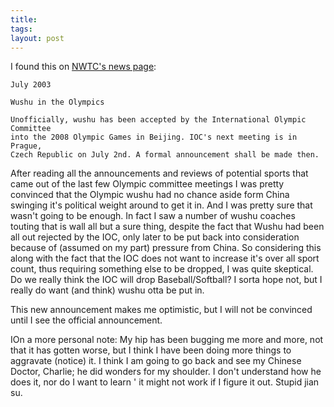 ```yaml
---
title:
tags:
layout: post
---
```

I found this on [NWTC's news page](http://www.usawushu.com/resources/index.html):

    July 2003

    Wushu in the Olympics

    Unofficially, wushu has been accepted by the International Olympic Committee
    into the 2008 Olympic Games in Beijing. IOC's next meeting is in Prague,
    Czech Republic on July 2nd. A formal announcement shall be made then.

After reading all the announcements and reviews of potential sports that came out of the last few Olympic committee meetings I was pretty convinced that the Olympic wushu had no chance aside form China swinging it's political weight around to get it in.  And I was pretty sure that wasn't going to be enough.  In fact I saw a number of wushu coaches touting that is wall all but a sure thing, despite the fact that Wushu had been all out rejected by the IOC, only later to be put back into consideration because of (assumed on my part) pressure from China. So considering this along with the fact that the IOC does not want to increase it's over all sport count, thus requiring something else to be dropped, I was quite skeptical.  Do we really think the IOC will drop Baseball/Softball?  I sorta hope not, but I really do want (and think) wushu otta be put in.

This new announcement makes me optimistic, but I will not be convinced until I see the official announcement.

IOn a more personal note: My hip has been bugging me more and more, not that it has gotten worse, but I think I have been doing more things to aggravate (notice) it.  I think I am going to go back and see my Chinese Doctor, Charlie; he did wonders for my shoulder.  I don't understand how he does it, nor do I want to learn ' it might not work if I figure it out.  Stupid jian su.
